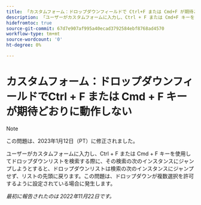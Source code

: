 ```yaml
---
title: 「カスタムフォーム：ドロップダウンフィールドで Ctrl+F または Cmd+F が期待どおりに動作しない」
description: 「ユーザーがカスタムフォームに入力し、Ctrl + F または Cmd+F キーを使用してドロップダウンリストを検索する際、その検索の次のインスタンスにジャンプしようとすると、ドロップダウンリストは検索の次のインスタンスにジャンプせず、リストの先頭に戻ります。」この問題は、ドロップダウンが複数選択を許可するように設定されている場合に発生します。」
hidefromtoc: true
source-git-commit: 67d7e907af995a40ecad3792584ebf8768ad4570
workflow-type: tm+mt
source-wordcount: '0'
ht-degree: 0%

---
```



# カスタムフォーム：ドロップダウンフィールドでCtrl + F または Cmd + F キーが期待どおりに動作しない

>[!NOTE]
>
>この問題は、2023年1月12日（PT）に修正されました。

ユーザーがカスタムフォームに入力し、Ctrl + F または Cmd + F キーを使用してドロップダウンリストを検索する際に、その検索の次のインスタンスにジャンプしようとすると、ドロップダウンリストは検索の次のインスタンスにジャンプせず、リストの先頭に戻ります。この問題は、ドロップダウンが複数選択を許可するように設定されている場合に発生します。

_最初に報告されたのは 2022年11月22日です。_

